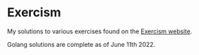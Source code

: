 # Exercism

My solutions to various exercises found on the <a href="https://exercism.org/">Exercism website</a>.

Golang solutions are complete as of June 11th 2022.
